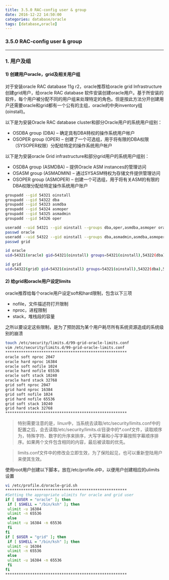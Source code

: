 ```yaml
---
title: 3.5.0 RAC-config user & group
date: 2016-12-22 14:50:00
categories: database/oracle
tags: [database,oracle]
---
```

### 3.5.0 RAC-config user & group

---

### 1. 用户及组
#### 1) 创建用户oracle，grid及相关用户组
对于安装oracle RAC database 11g r2，oracle推荐给oracle grid Infrastructure创建grid用户，给oracle RAC database 软件安装创建oracle用户。基于所安装的软件，每个用户被分配不同的用户组来处理特定的角色。但是按此方法分开创建用户还需要oracle和grid都有一个公有的主组，oracle的中央inventory组(oinstall)。

以下是为安装Oracle RAC database cluster和部分Oracle用户的系统用户组别：
- OSDBA group (DBA) – 确定具有DBA特权的操作系统用户帐户
- OSOPER group (OPER) – 创建了一个可选组，用于将有限的DBA权限（SYSOPER权限）分配给特定的操作系统用户帐户

以下是为安装oracle Grid infrastructure和部分grid用户的系统用户组别：
- OSDBA group (ASMDBA) – 提供Oracle ASM instances的管理访问
- OSASM group (ASMADMIN) – 通过SYSASM特权为存储文件提供管理访问
- OSOPER group (ASMOPER) – 创建一个可选组，用于将有关ASM的有限的DBA权限分配给特定操作系统用户账户

``` bash
groupadd --gid 54321 oinstall
groupadd --gid 54322 dba
groupadd --gid 54323 asmdba
groupadd --gid 54324 asmoper
groupadd --gid 54325 asmadmin
groupadd --gid 54326 oper

useradd --uid 54321 --gid oinstall --groups dba,oper,asmdba,asmoper oracle
passwd oracle
useradd --uid 54322 --gid oinstall --groups dba,asmadmin,asmdba,asmoper grid
passwd grid

id oracle
uid=54321(oracle) gid=54321(oinstall) groups=54321(oinstall),54322(dba),54323(asmdba),54324(asmoper),54326(oper)

id grid
uid=54322(grid) gid=54321(oinstall) groups=54321(oinstall),54322(dba),54323(asmdba),54324(asmoper),54325(asmadmin)
```

#### 2) 给grid和oracle用户设定limits
oracle推荐给每个oracle用户设定soft和hard限制，包含以下三项
- nofile，文件描述符打开限制
- nproc，进程限制
- stack，堆栈段的容量

之所以要设定这些限制，是为了预防因为某个用户耗尽所有系统资源造成的系统级别的崩溃
``` bash
touch /etc/security/limits.d/99-grid-oracle-limits.conf
vim /etc/security/limits.d/99-grid-oracle-limits.conf
******************************************************
oracle soft nproc 2047
oracle hard nproc 16384
oracle soft nofile 1024
oracle hard nofile 65536
oracle soft stack 10240
oracle hard stack 32768
grid soft nproc 2047
grid hard nproc 16384
grid soft nofile 1024
grid hard nofile 65536
grid soft stack 10240
grid hard stack 32768
******************************************************
```
> 特别需要注意的是，linux中，当系统去读取/etc/security/limits.conf中的配置之后，会去读取/etc/security/limits.d/目录中的*.conf文件，读取顺序为，特殊字符、数字的升序来排序，大写字幕和小写字幕按照字幕顺序排序。如果两个文件包含相同的内容，最后被读取的优先。

> limits.conf文件中的修改会立即生效，为了保险起见，也可以重新登陆用户来使其生效。

使用root用户创建以下脚本，放在/etc/profile.d中，以便用户创建相应的ulimits设置
``` bash
vi /etc/profile.d/oracle-grid.sh
******************************************************
#Setting the appropriate ulimits for oracle and grid user
if [ $USER = "oracle" ]; then
 if [ $SHELL = "/bin/ksh" ]; then
 ulimit -u 16384
 ulimit -n 65536
 else
 ulimit -u 16384 -n 65536
 fi
fi
if [ $USER = "grid" ]; then
 if [ $SHELL = "/bin/ksh" ]; then
 ulimit -u 16384
 ulimit -n 65536
 else
 ulimit -u 16384 -n 65536
 fi
fi
******************************************************
```
